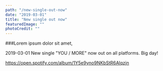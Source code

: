 ```yaml
---
path: "/new-single-out-now"
date: "2019-03-01"
title: "New single out now"
featuredImage: ""
photoCredit: ""
---
```


###Lorem ipsum dolor sit amet, 

2019-03-01
New single "YOU / MORE" now out on all platforms. Big day!

https://open.spotify.com/album/1Y5e9yno9NKbStR6Alqzjn


